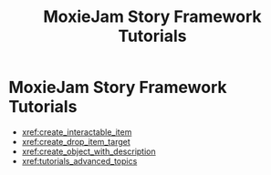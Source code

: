 ﻿---
uid: tutorials
title: MoxieJam Story Framework Tutorials
---
# MoxieJam Story Framework Tutorials

* <xref:create_interactable_item>
* <xref:create_drop_item_target>
* <xref:create_object_with_description>
* <xref:tutorials_advanced_topics>
